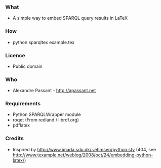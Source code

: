 ### What
- A simple way to embed SPARQL query results in LaTeX

### How
- python sparqltex example.tex

### Licence
- Public domain

### Who
- Alexandre Passant - http://apassant.net

### Requirements
- Python SPARQLWrapper module
- roqet (From redland / librdf.org)
- pdflatex

### Credits
- Inspired by http://www.imada.sdu.dk/~ehmsen/python.sty (404, see http://www.texample.net/weblog/2008/oct/24/embedding-python-latex/)

